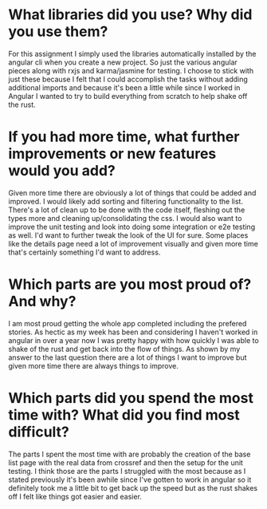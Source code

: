 # What libraries did you use? Why did you use them?
For this assignment I simply used the libraries automatically installed by the angular cli when you create a new project. So just the various angular pieces along with rxjs and karma/jasmine for testing. I choose to stick with just these because I felt that I could accomplish the tasks without adding additional imports and because it's been a little while since I worked in Angular I wanted to try to build everything from scratch to help shake off the rust.

# If you had more time, what further improvements or new features would you add?
Given more time there are obviously a lot of things that could be added and improved. I would likely add sorting and filtering functionality to the list. There's a lot of clean up to be done with the code itself, fleshing out the types more and cleaning up/consolidating the css. I would also want to improve the unit testing and look into doing some integration or e2e testing as well. I'd want to further tweak the look of the UI for sure. Some places like the details page need a lot of improvement visually and given more time that's certainly something I'd want to address.

# Which parts are you most proud of? And why?
I am most proud getting the whole app completed including the prefered stories. As hectic as my week has been and considering I haven't worked in angular in over a year now I was pretty happy with how quickly I was able to shake of the rust and get back into the flow of things. As shown by my answer to the last question there are a lot of things I want to improve but given more time there are always things to improve.

# Which parts did you spend the most time with? What did you find most difficult?
The parts I spent the most time with are probably the creation of the base list page with the real data from crossref and then the setup for the unit testing. I think those are the parts I struggled with the most because as I stated previously it's been awhile since I've gotten to work in angular so it definitely took me a little bit to get back up the speed but as the rust shakes off I felt like things got easier and easier.